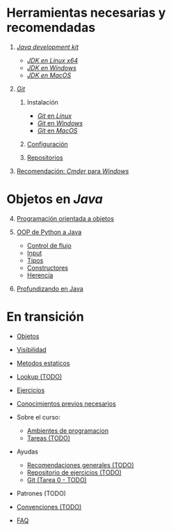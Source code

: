 # Herramientas necesarias y recomendadas

1. [_Java development kit_](Java-development-kit)
   
   - [_JDK en Linux x64_](JDK-en-Linux-x64)   
   - [_JDK en Windows_](JDK-en-Windows)
   - [_JDK en MacOS_](JDK-en-MacOS)

2. [*Git*](Git)
   
   1. Instalación
     
        - [*Git* en *Linux*](Git-en-Linux)
        - [*Git* en *Windows*](Git-en-Windows)
        - [*Git* en *MacOS*](Git-en-MacOS)
   
   2. [Configuración](Configuración)
   3. [Repositorios](Repositorios)
  
3. [Recomendación: *Cmder* para *Windows*](https://github.com/CC3002-Metodologias/apunte-y-ejercicios/wiki/Recomendación:-Cmder-para-Windows)

# Objetos en *Java*

4. [Programación orientada a objetos](Programacion-orientada-a-objetos)
5. [OOP de Python a Java](OOP-de-Python-a-Java)

     - [Control de flujo](Control-de-flujo)
     - [Input](Input)
     - [Tipos](Tipos)
     - [Constructores](Constructores)
     - [Herencia](Herencia)

6. [Profundizando en Java](Profundizando-en-Java)


# En transición

- [Objetos](Objetos)
- [Visibilidad](Visibilidad)
- [Metodos estaticos](Metodos-estaticos)
- [Lookup (TODO)](Lookup)
- [Ejercicios](Ejercicios)
- [Conocimientos previos necesarios](Conocimientos-Previos)

- Sobre el curso:
   - [Ambientes de programacion](Ambientes-de-programacion)
   - [Tareas (TODO)](Sobre-las-tareas)
- Ayudas
   - [Recomendaciones generales (TODO)](Recomendaciones-Generales)
   - [Repositorio de ejercicios (TODO)](Repositorio)
   - [Git (Tarea 0 - TODO)](Git)
- Patrones (TODO)
- [Convenciones (TODO)](Convenciones)
- [FAQ](FAQ)